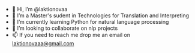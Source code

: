 - 👋 Hi, I’m @laktionovaa
- 👀 I’m a Master's sudent in Technologies for Translation and Interpreting
- 🌱 I’m currently learning Python for natural language processing
- 💞️ I’m looking to collaborate on nlp projects
- 📫 If you need to reach me drop me an email on laktionovaaa@gmail.com

<!---
laktionovaa/laktionovaa is a ✨ special ✨ repository because its `README.md` (this file) appears on your GitHub profile.
You can click the Preview link to take a look at your changes.
--->
